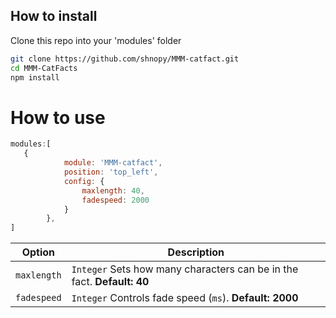 ## How to install
Clone this repo into your 'modules' folder

```bash
git clone https://github.com/shnopy/MMM-catfact.git
cd MMM-CatFacts
npm install
```

# How to use

```javascript
modules:[
   {
			module: 'MMM-catfact',
			position: 'top_left',
			config: {
				maxlength: 40,
				fadespeed: 2000
			}
		},
]
```

|Option|Description|
|---|---|
|`maxlength`|`Integer` Sets how many characters can be in the fact. **Default: 40**|
|`fadespeed`|`Integer` Controls fade speed (`ms`). **Default: 2000**|

